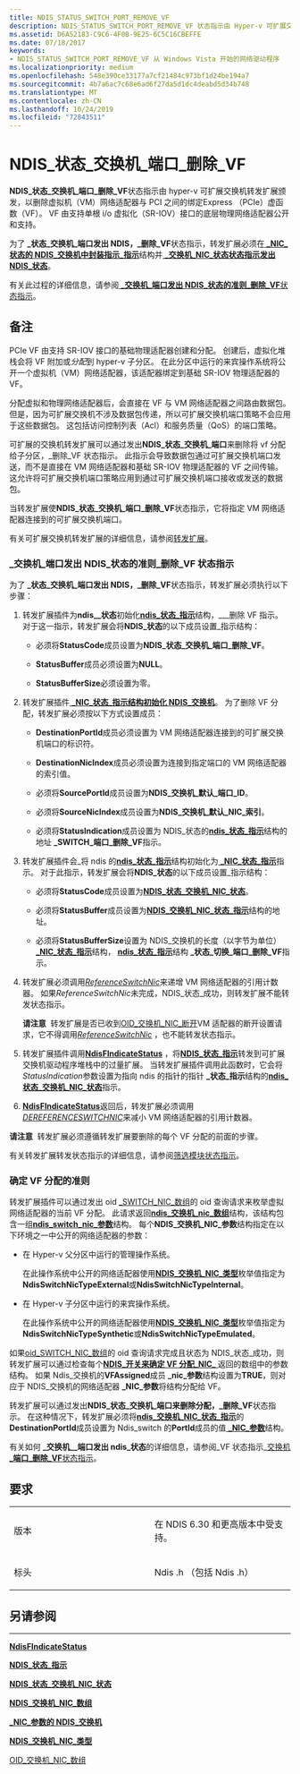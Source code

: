 ```yaml
---
title: NDIS_STATUS_SWITCH_PORT_REMOVE_VF
description: NDIS_STATUS_SWITCH_PORT_REMOVE_VF 状态指示由 Hyper-v 可扩展交换机转发扩展颁发，用于删除虚拟机（VM）网络适配器与 PCI Express （PCIe）虚拟功能（VF）之间的绑定。
ms.assetid: D6A52183-C9C6-4F0B-9E25-6C5C16CBEFFE
ms.date: 07/18/2017
keywords:
- NDIS_STATUS_SWITCH_PORT_REMOVE_VF 从 Windows Vista 开始的网络驱动程序
ms.localizationpriority: medium
ms.openlocfilehash: 548e390ce33177a7cf21484c973bf1d24be194a7
ms.sourcegitcommit: 4b7a6ac7c68e6ad6f27da5d1dc4deabd5d34b748
ms.translationtype: MT
ms.contentlocale: zh-CN
ms.lasthandoff: 10/24/2019
ms.locfileid: "72843511"
---
```

# <a name="ndis_status_switch_port_remove_vf"></a>NDIS\_状态\_交换机\_端口\_删除\_VF


**NDIS\_状态\_交换机\_端口\_删除\_VF**状态指示由 hyper-v 可扩展交换机转发扩展颁发，以删除虚拟机（VM）网络适配器与 PCI 之间的绑定Express （PCIe）虚函数（VF）。 VF 由支持单根 i/o 虚拟化（SR-IOV）接口的底层物理网络适配器公开和支持。

为了 **\_状态\_交换机\_端口发出 NDIS，\_删除\_VF**状态指示，转发扩展必须在[ **\_NIC\_状态的 NDIS\_交换机中封装指示\_指示**](https://docs.microsoft.com/windows-hardware/drivers/ddi/ndis/ns-ndis-_ndis_switch_nic_status_indication)结构并[ **\_交换机\_NIC\_状态状态指示发出 NDIS\_状态**](ndis-status-switch-nic-status.md)。

有关此过程的详细信息，请参阅[ **\_交换机\_端口发出 NDIS\_状态的准则\_删除\_VF**状态指示](#issuing)。

<a name="remarks"></a>备注
-------

PCIe VF 由支持 SR-IOV 接口的基础物理适配器创建和分配。 创建后，虚拟化堆栈会将 VF 附加或*分配*到 hyper-v 子分区。 在此分区中运行的来宾操作系统将公开一个虚拟机（VM）网络适配器，该适配器绑定到基础 SR-IOV 物理适配器的 VF。

分配虚拟和物理网络适配器后，会直接在 VF 与 VM 网络适配器之间路由数据包。 但是，因为可扩展交换机不涉及数据包传递，所以可扩展交换机端口策略不会应用于这些数据包。 这包括访问控制列表（Acl）和服务质量（QoS）的端口策略。

可扩展的交换机转发扩展可以通过发出**NDIS\_状态\_交换机\_端口**来删除将 vf 分配给子分区，\_删除\_VF 状态指示。 此指示会导致数据包通过可扩展交换机端口发送，而不是直接在 VM 网络适配器和基础 SR-IOV 物理适配器的 VF 之间传输。 这允许将可扩展交换机端口策略应用到通过可扩展交换机端口接收或发送的数据包。

当转发扩展使**NDIS\_状态\_交换机\_端口\_删除\_VF**状态指示，它将指定 VM 网络适配器连接到的可扩展交换机端口。

有关可扩展交换机转发扩展的详细信息，请参阅[转发扩展](https://docs.microsoft.com/windows-hardware/drivers/network/forwarding-extensions)。

### <a href="" id="issuing"></a>\_交换机\_端口发出 NDIS\_状态的准则\_删除\_VF 状态指示

为了 **\_状态\_交换机\_端口发出 NDIS，\_删除\_VF**状态指示，转发扩展必须执行以下步骤：

1.  转发扩展插件为**ndis\_\_状态**初始化[**ndis\_状态\_指示**](https://docs.microsoft.com/windows-hardware/drivers/ddi/ndis/ns-ndis-_ndis_status_indication)结构，\_\_\_删除 VF 指示。 对于这一指示，转发扩展会将**NDIS\_状态**的以下成员设置\_指示结构：

    -   必须将**StatusCode**成员设置为**NDIS\_状态\_交换机\_端口\_删除\_VF**。

    -   **StatusBuffer**成员必须设置为**NULL**。

    -   **StatusBufferSize**必须设置为零。

2.  转发扩展插件[ **\_NIC\_状态\_指示结构初始化 NDIS\_交换机**](https://docs.microsoft.com/windows-hardware/drivers/ddi/ndis/ns-ndis-_ndis_switch_nic_status_indication)。 为了删除 VF 分配，转发扩展必须按以下方式设置成员：

    -   **DestinationPortId**成员必须设置为 VM 网络适配器连接到的可扩展交换机端口的标识符。

    -   **DestinationNicIndex**成员必须设置为连接到指定端口的 VM 网络适配器的索引值。

    -   必须将**SourcePortId**成员设置为**NDIS\_交换机\_默认\_端口\_ID**。

    -   必须将**SourceNicIndex**成员设置为**NDIS\_交换机\_默认\_NIC\_索引**。

    -   必须将**StatusIndication**成员设置为 NDIS\_状态的[**ndis\_状态\_指示**](https://docs.microsoft.com/windows-hardware/drivers/ddi/ndis/ns-ndis-_ndis_status_indication)结构的地址 **\_SWITCH\_端口\_删除\_VF**指示。

3.  转发扩展插件会\_将 ndis 的[**ndis\_状态\_指示**](https://docs.microsoft.com/windows-hardware/drivers/ddi/ndis/ns-ndis-_ndis_status_indication)结构初始化为[ **\_NIC\_状态\_指示**](https://docs.microsoft.com/windows-hardware/drivers/ddi/ndis/ns-ndis-_ndis_switch_nic_status_indication)指示。 对于此指示，转发扩展会将**NDIS\_状态**的以下成员设置\_指示结构：

    -   必须将**StatusCode**成员设置为[**NDIS\_状态\_交换机\_NIC\_状态**](ndis-status-switch-nic-status.md)。

    -   必须将**StatusBuffer**成员设置为[**NDIS\_交换机\_NIC\_状态\_指示**](https://docs.microsoft.com/windows-hardware/drivers/ddi/ndis/ns-ndis-_ndis_switch_nic_status_indication)结构的地址。

    -   必须将**StatusBufferSize**设置为 NDIS\_交换机的长度（以字节为单位） [ **\_NIC\_状态\_指示**](https://docs.microsoft.com/windows-hardware/drivers/ddi/ndis/ns-ndis-_ndis_switch_nic_status_indication)结构， [**ndis\_状态\_指示**](https://docs.microsoft.com/windows-hardware/drivers/ddi/ndis/ns-ndis-_ndis_status_indication)结构 **\_状态\_切换\_端口\_删除\_VF**指示。

4.  转发扩展必须调用[*ReferenceSwitchNic*](https://docs.microsoft.com/windows-hardware/drivers/ddi/ndis/nc-ndis-ndis_switch_reference_switch_nic)来递增 VM 网络适配器的引用计数器。 如果*ReferenceSwitchNic*未完成，NDIS\_状态\_成功，则转发扩展不能转发状态指示。

    **请注意**  转发扩展是否已收到[OID\_交换机\_NIC\_断开](https://docs.microsoft.com/windows-hardware/drivers/network/oid-switch-nic-disconnect)VM 适配器的断开设置请求，它不得调用[*ReferenceSwitchNic*](https://docs.microsoft.com/windows-hardware/drivers/ddi/ndis/nc-ndis-ndis_switch_reference_switch_nic) ，也不能转发状态指示。

     

5.  转发扩展插件调用[**NdisFIndicateStatus**](https://docs.microsoft.com/windows-hardware/drivers/ddi/ndis/nf-ndis-ndisfindicatestatus) ，将[**NDIS\_状态\_指示**](https://docs.microsoft.com/windows-hardware/drivers/ddi/ndis/ns-ndis-_ndis_status_indication)转发到可扩展交换机驱动程序堆栈中的过量扩展。 当转发扩展插件调用此函数时，它会将*StatusIndication*参数设置为指向 ndis 的指针的指针 **\_状态\_指示**结构的[**ndis\_状态\_交换机\_NIC\_状态**](ndis-status-switch-nic-status.md)指示。

6.  [**NdisFIndicateStatus**](https://docs.microsoft.com/windows-hardware/drivers/ddi/ndis/nf-ndis-ndisfindicatestatus)返回后，转发扩展必须调用[*DEREFERENCESWITCHNIC*](https://docs.microsoft.com/windows-hardware/drivers/ddi/ndis/nc-ndis-ndis_switch_dereference_switch_nic)来减小 VM 网络适配器的引用计数器。

**请注意**  转发扩展必须遵循转发扩展要删除的每个 VF 分配的前面的步骤。

 

有关转发扩展转发状态指示的详细信息，请参阅[筛选模块状态指示](https://docs.microsoft.com/windows-hardware/drivers/network/filter-module-status-indications)。

### <a name="guidelines-for-determining-vf-assignments"></a>确定 VF 分配的准则

转发扩展插件可以通过发出 oid [\_SWITCH\_NIC\_数组](https://docs.microsoft.com/windows-hardware/drivers/network/oid-switch-nic-array)的 oid 查询请求来枚举虚拟网络适配器的当前 VF 分配。 此请求返回[**ndis\_交换机\_nic\_数组**](https://docs.microsoft.com/windows-hardware/drivers/ddi/ntddndis/ns-ntddndis-_ndis_switch_nic_array)结构，该结构包含一组[**ndis\_switch\_nic\_参数**](https://docs.microsoft.com/windows-hardware/drivers/ddi/ntddndis/ns-ntddndis-_ndis_switch_nic_parameters)结构。 每个**NDIS\_交换机\_NIC\_参数**结构指定在以下环境之一中公开的网络适配器的参数：

-   在 Hyper-v 父分区中运行的管理操作系统。

    在此操作系统中公开的网络适配器使用[**NDIS\_交换机\_NIC\_类型**](https://docs.microsoft.com/windows-hardware/drivers/ddi/ntddndis/ne-ntddndis-_ndis_switch_nic_type)枚举值指定为**NdisSwitchNicTypeExternal**或**NdisSwitchNicTypeInternal**。

-   在 Hyper-v 子分区中运行的来宾操作系统。

    在此操作系统中公开的网络适配器使用[**NDIS\_交换机\_NIC\_类型**](https://docs.microsoft.com/windows-hardware/drivers/ddi/ntddndis/ne-ntddndis-_ndis_switch_nic_type)枚举值指定为**NdisSwitchNicTypeSynthetic**或**NdisSwitchNicTypeEmulated**。

如果[oid\_SWITCH\_NIC\_数组](https://docs.microsoft.com/windows-hardware/drivers/network/oid-switch-nic-array)的 oid 查询请求完成且状态为 NDIS\_状态\_成功，则转发扩展可以通过检查每个[**NDIS\_开关来确定 VF 分配\_NIC\_** ](https://docs.microsoft.com/windows-hardware/drivers/ddi/ntddndis/ns-ntddndis-_ndis_switch_nic_parameters)返回的数组中的参数结构。 如果 Ndis\_交换机的**VFAssigned**成员 **\_nic\_参数**结构设置为**TRUE**，则对应于 NDIS\_交换机的网络适配器 **\_NIC\_参数**将结构分配给 VF。

转发扩展可以通过发出**NDIS\_状态\_交换机\_端口来删除分配，\_删除\_VF**状态指示。 在这种情况下，转发扩展必须将[**ndis\_交换机\_NIC\_状态\_指示**](https://docs.microsoft.com/windows-hardware/drivers/ddi/ndis/ns-ndis-_ndis_switch_nic_status_indication)的**DestinationPortId**成员设置为 Ndis\_switch 的**PortId**成员的值[ **\_NIC\_参数**](https://docs.microsoft.com/windows-hardware/drivers/ddi/ntddndis/ns-ntddndis-_ndis_switch_nic_parameters)结构。

有关如何 **\_交换机\_\_端口发出 ndis\_状态**的详细信息，请参阅\_VF 状态指示\_[交换机\_**端口\_删除\_VF**状态指示](#issuing)。

<a name="requirements"></a>要求
------------

<table>
<colgroup>
<col width="50%" />
<col width="50%" />
</colgroup>
<tbody>
<tr class="odd">
<td><p>版本</p></td>
<td><p>在 NDIS 6.30 和更高版本中受支持。</p></td>
</tr>
<tr class="even">
<td><p>标头</p></td>
<td>Ndis .h （包括 Ndis .h）</td>
</tr>
</tbody>
</table>

## <a name="see-also"></a>另请参阅


****
[**NdisFIndicateStatus**](https://docs.microsoft.com/windows-hardware/drivers/ddi/ndis/nf-ndis-ndisfindicatestatus)

[**NDIS\_状态\_指示**](https://docs.microsoft.com/windows-hardware/drivers/ddi/ndis/ns-ndis-_ndis_status_indication)

[**NDIS\_状态\_交换机\_NIC\_状态**](ndis-status-switch-nic-status.md)

[**NDIS\_交换机\_NIC\_数组**](https://docs.microsoft.com/windows-hardware/drivers/ddi/ntddndis/ns-ntddndis-_ndis_switch_nic_array)

[ **\_NIC\_参数的 NDIS\_交换机**](https://docs.microsoft.com/windows-hardware/drivers/ddi/ntddndis/ns-ntddndis-_ndis_switch_nic_parameters)

[**NDIS\_交换机\_NIC\_类型**](https://docs.microsoft.com/windows-hardware/drivers/ddi/ntddndis/ne-ntddndis-_ndis_switch_nic_type)

[OID\_交换机\_NIC\_数组](https://docs.microsoft.com/windows-hardware/drivers/network/oid-switch-nic-array)

 

 




